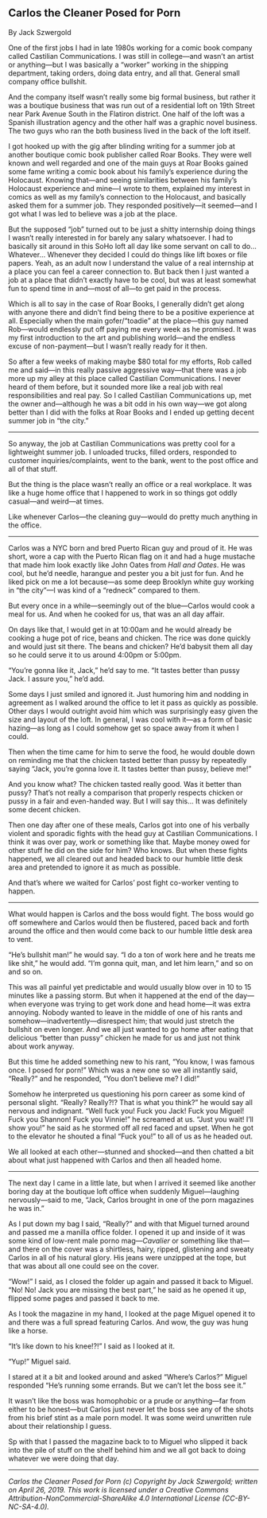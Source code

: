 ## Carlos the Cleaner Posed for Porn

By Jack Szwergold

One of the first jobs I had in late 1980s working for a comic book company called Castilian Communications. I was still in college—and wasn’t an artist or anything—but I was basically a “worker” working in the shipping department, taking orders, doing data entry, and all that. General small company office bullshit.

And the company itself wasn’t really some big formal business, but rather it was a boutique business that was run out of a residential loft on 19th Street near Park Avenue South in the Flatiron district. One half of the loft was a Spanish illustration agency and the other half was a graphic novel business. The two guys who ran the both business lived in the back of the loft itself.

I got hooked up with the gig after blinding writing for a summer job at another boutique comic book publisher called Roar Books. They were well known and well regarded and one of the main guys at Roar Books gained some fame writing a comic book about his family’s experience during the Holocaust. Knowing that—and seeing similarities between his family’s Holocaust experience and mine—I wrote to them, explained my interest in comics as well as my family’s connection to the Holocaust, and basically asked them for a summer job. They responded positively—it seemed—and I got what I was led to believe was a job at the place.

But the supposed “job” turned out to be just a shitty internship doing things I wasn’t really interested in for barely any salary whatsoever. I had to basically sit around in this SoHo loft all day like some servant on call to do… Whatever… Whenever they decided I could do things like lift boxes or file papers. Yeah, as an adult now I understand the value of a real internship at a place you can feel a career connection to. But back then I just wanted a job at a place that didn’t exactly have to be cool, but was at least somewhat fun to spend time in and—most of all—to get paid in the process.

Which is all to say in the case of Roar Books, I generally didn’t get along with anyone there and didn’t find being there to be a positive experience at all. Especially when the main gofer/“toadie” at the place—this guy named Rob—would endlessly put off paying me every week as he promised. It was my first introduction to the art and publishing world—and the endless excuse of non-payment—but I wasn’t really ready for it then.

So after a few weeks of making maybe $80 total for my efforts, Rob called me and said—in this really passive aggressive way—that there was a job more up my alley at this place called Castilian Communications. I never heard of them before, but it sounded more like a real job with real responsibilities and real pay. So I called Castilian Communications up, met the owner and—although he was a bit odd in his own way—we got along better than I did with the folks at Roar Books and I ended up getting decent summer job in “the city.”

***

So anyway, the job at Castilian Communications was pretty cool for a lightweight summer job. I unloaded trucks, filled orders, responded to customer inquiries/complaints, went to the bank, went to the post office and all of that stuff.

But the thing is the place wasn’t really an office or a real workplace. It was like a huge home office that I happened to work in so things got oddly casual—and weird—at times.

Like whenever Carlos—the cleaning guy—would do pretty much anything in the office.

***

Carlos was a NYC born and bred Puerto Rican guy and proud of it. He was short, wore a cap with the Puerto Rican flag on it and had a huge mustache that made him look exactly like John Oates from *Hall and Oates*. He was cool, but he’d needle, harangue and pester you a bit just for fun. And he liked pick on me a lot because—as some deep Brooklyn white guy working in “the city”—I was kind of a “redneck” compared to them.

But every once in a while—seemingly out of the blue—Carlos would cook a meal for us. And when he cooked for us, that was an all day affair.

On days like that, I would get in at 10:00am and he would already be cooking a huge pot of rice, beans and chicken. The rice was done quickly and would just sit there. The beans and chicken? He’d babysit them all day so he could serve it to us around 4:00pm or 5:00pm.

“You’re gonna like it, Jack,” he’d say to me. “It tastes better than pussy Jack. I assure you,” he’d add.

Some days I just smiled and ignored it. Just humoring him and nodding in agreement as I walked around the office to let it pass as quickly as possible. Other days I would outright avoid him which was surprisingly easy given the size and layout of the loft. In general, I was cool with it—as a form of basic hazing—as long as I could somehow get so space away from it when I could.

Then when the time came for him to serve the food, he would double down on reminding me that the chicken tasted better than pussy by repeatedly saying “Jack, you’re gonna love it. It tastes better than pussy, believe me!”

And you know what? The chicken tasted really good. Was it better than pussy? That’s not really a comparison that properly respects chicken or pussy in a fair and even-handed way. But I will say this… It was definitely some decent chicken.

Then one day after one of these meals, Carlos got into one of his verbally violent and sporadic fights with the head guy at Castilian Communications. I think it was over pay, work or something like that. Maybe money owed for other stuff he did on the side for him? Who knows. But when these fights happened, we all cleared out and headed back to our humble little desk area and pretended to ignore it as much as possible.

And that’s where we waited for Carlos’ post fight co-worker venting to happen.

***

What would happen is Carlos and the boss would fight. The boss would go off somewhere and Carlos would then be flustered, paced back and forth around the office and then would come back to our humble little desk area to vent.

“He’s bullshit man!” he would say. “I do a ton of work here and he treats me like shit,” he would add. “I’m gonna quit, man, and let him learn,” and so on and so on.

This was all painful yet predictable and would usually blow over in 10 to 15 minutes like a passing storm. But when it happened at the end of the day—when everyone was trying to get work done and head home—it was extra annoying. Nobody wanted to leave in the middle of one of his rants and somehow—inadvertently—disrespect him; that would just stretch the bullshit on even longer. And we all just wanted to go home after eating that delicious “better than pussy” chicken he made for us and just not think about work anyway.

But this time he added something new to his rant, “You know, I was famous once. I posed for porn!” Which was a new one so we all instantly said, “Really?” and he responded, “You don’t believe me? I did!”

Somehow he interpreted us questioning his porn career as some kind of personal slight. “Really? Really?!? That is what you think?” he would say all nervous and indignant. “Well fuck you! Fuck you Jack! Fuck you Miguel! Fuck you Shannon! Fuck you Vinnie!” he screamed at us. “Just you wait! I’ll show you!” he said as he stormed off all red faced and upset. When he got to the elevator he shouted a final “Fuck you!” to all of us as he headed out.

We all looked at each other—stunned and shocked—and then chatted a bit about what just happened with Carlos and then all headed home.

***

The next day I came in a little late, but when I arrived it seemed like another boring day at the boutique loft office when suddenly Miguel—laughing nervously—said to me, “Jack, Carlos brought in one of the porn magazines he was in.”

As I put down my bag I said, “Really?” and with that Miguel turned around and passed me a manilla office folder. I opened it up and inside of it was some kind of low-rent male porno mag—*Cavalier* or something like that—and there on the cover was a shirtless, hairy, ripped, glistening and sweaty Carlos in all of his natural glory. His jeans were unzipped at the tope, but that was about all one could see on the cover.

“Wow!” I said, as I closed the folder up again and passed it back to Miguel. “No! No! Jack you are missing the best part,” he said as he opened it up, flipped some pages and passed it back to me.

As I took the magazine in my hand, I looked at the page Miguel opened it to and there was a full spread featuring Carlos. And wow, the guy was hung like a horse.

“It’s like down to his knee!?!” I said as I looked at it.

“Yup!” Miguel said.

I stared at it a bit and looked around and asked “Where’s Carlos?” Miguel responded “He’s running some errands. But we can’t let the boss see it.”

It wasn’t like the boss was homophobic or a prude or anything—far from either to be honest—but Carlos just never let the boss see any of the shots from his brief stint as a male porn model. It was some weird unwritten rule about their relationship I guess.

Sp with that I passed the magazine back to to Miguel who slipped it back into the pile of stuff on the shelf behind him and we all got back to doing whatever we were doing that day.

***

*Carlos the Cleaner Posed for Porn (c) Copyright by Jack Szwergold; written on April 26, 2019. This work is licensed under a Creative Commons Attribution-NonCommercial-ShareAlike 4.0 International License (CC-BY-NC-SA-4.0).*